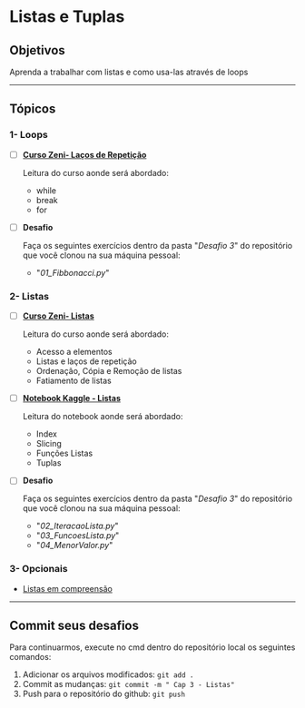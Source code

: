 # Listas e Tuplas

## Objetivos

Aprenda a trabalhar com listas e como usa-las através de loops

---

## Tópicos

### 1- Loops

- [ ] [**Curso Zeni- Laços de Repetição**](http://luiszeni.com.br/python_classes/chapters/cap03.html)

  Leitura do curso aonde será abordado:

  - while
  - break
  - for

- [ ] **Desafio**

  Faça os seguintes exercícios dentro da pasta "_Desafio 3_" do repositório que você clonou na sua máquina pessoal:

  - "_01_Fibbonacci.py_"

### 2- Listas

- [ ] [**Curso Zeni- Listas**](http://luiszeni.com.br/python_classes/chapters/cap04.html)

  Leitura do curso aonde será abordado:

  - Acesso a elementos
  - Listas e laços de repetição
  - Ordenação, Cópia e Remoção de listas
  - Fatiamento de listas

- [ ] [**Notebook Kaggle - Listas**](https://www.kaggle.com/colinmorris/lists)

  Leitura do notebook aonde será abordado:

  - Index
  - Slicing
  - Funções Listas
  - Tuplas

- [ ] **Desafio**

  Faça os seguintes exercícios dentro da pasta "_Desafio 3_" do repositório que você clonou na sua máquina pessoal:

  - "_02_IteracaoLista.py_"
  - "_03_FuncoesLista.py_"
  - "_04_MenorValor.py_"

### 3- Opcionais

- [Listas em compreensão](https://www.dcc.fc.up.pt/~acm/aulas/IP10/teorica-11.pdf)

---

## Commit seus desafios

Para continuarmos, execute no cmd dentro do repositório local os seguintes comandos:

1. Adicionar os arquivos modificados: `git add .`
2. Commit as mudanças: `git commit -m " Cap 3 - Listas"`
3. Push para o repositório do github: `git push`

